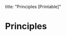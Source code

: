 <frontmatter>
title: "Principles [Printable]"
</frontmatter>

<link rel="stylesheet" href="{{baseUrl}}/css/textbook.css">

<div class="website-content">

<div id="main">

# Principles

<include src="singleResponsibilityPrinciple/unit-inParent-asPanel-print.md" boilerplate />
<include src="interfaceSegregationPrinciple/unit-inParent-asPanel-print.md" boilerplate />
<include src="liskovSubstitutionPrinciple/unit-inParent-asPanel-print.md" boilerplate />
<include src="dependencyInversionPrinciple/unit-inParent-asPanel-print.md" boilerplate />
<include src="openClosedPrinciple/unit-inParent-asPanel-print.md" boilerplate />
<include src="solidPrinciples/unit-inParent-asPanel-print.md" boilerplate />
<include src="separationOfConcernsPrinciple/unit-inParent-asPanel-print.md" boilerplate />
<include src="lawOfDemeter/unit-inParent-asPanel-print.md" boilerplate />
<include src="brooksLaw/unit-inParent-asPanel-print.md" boilerplate />
<include src="yagniPrinciple/unit-inParent-asPanel-print.md" boilerplate />
<include src="dryPrinciple/unit-inParent-asPanel-print.md" boilerplate />
<!-- TODO: add review -->

</div>

</div>
